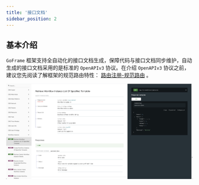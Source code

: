 ```yaml
---
title: '接口文档'
sidebar_position: 2
---
```


## 基本介绍

`GoFrame` 框架支持全自动化的接口文档生成，保障代码与接口文档同步维护，自动生成的接口文档采用的是标准的 `OpenAPIv3` 协议。在介绍 `OpenAPIv3` 协议之前，建议您先阅读了解框架的规范路由特性： [路由注册-规范路由](output/goframe-v2.2-md/WEB服务开发/路由管理/路由管理-路由注册/路由注册-规范路由) 。

![](/markdown/7587b857d5ef0c9b1b12b99d96017774.png)

    